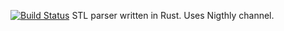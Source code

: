[![Build Status](https://travis-ci.org/TileHalo/stl.rs.svg?branch=master)](https://travis-ci.org/TileHalo/stl.rs)
STL parser written in Rust. Uses Nigthly channel.
